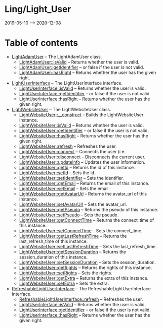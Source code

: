 Ling/Light_User
================
2019-05-10 --> 2020-12-08




Table of contents
===========

- [LightAdamUser](https://github.com/lingtalfi/Light_User/blob/master/doc/api/Ling/Light_User/LightAdamUser.md) &ndash; The LightAdamUser class.
    - [LightAdamUser::isValid](https://github.com/lingtalfi/Light_User/blob/master/doc/api/Ling/Light_User/LightAdamUser/isValid.md) &ndash; Returns whether the user is valid.
    - [LightAdamUser::getIdentifier](https://github.com/lingtalfi/Light_User/blob/master/doc/api/Ling/Light_User/LightAdamUser/getIdentifier.md) &ndash; or false if the user is not valid.
    - [LightAdamUser::hasRight](https://github.com/lingtalfi/Light_User/blob/master/doc/api/Ling/Light_User/LightAdamUser/hasRight.md) &ndash; Returns whether the user has the given right.
- [LightUserInterface](https://github.com/lingtalfi/Light_User/blob/master/doc/api/Ling/Light_User/LightUserInterface.md) &ndash; The LightUserInterface interface.
    - [LightUserInterface::isValid](https://github.com/lingtalfi/Light_User/blob/master/doc/api/Ling/Light_User/LightUserInterface/isValid.md) &ndash; Returns whether the user is valid.
    - [LightUserInterface::getIdentifier](https://github.com/lingtalfi/Light_User/blob/master/doc/api/Ling/Light_User/LightUserInterface/getIdentifier.md) &ndash; or false if the user is not valid.
    - [LightUserInterface::hasRight](https://github.com/lingtalfi/Light_User/blob/master/doc/api/Ling/Light_User/LightUserInterface/hasRight.md) &ndash; Returns whether the user has the given right.
- [LightWebsiteUser](https://github.com/lingtalfi/Light_User/blob/master/doc/api/Ling/Light_User/LightWebsiteUser.md) &ndash; The LightWebsiteUser class.
    - [LightWebsiteUser::__construct](https://github.com/lingtalfi/Light_User/blob/master/doc/api/Ling/Light_User/LightWebsiteUser/__construct.md) &ndash; Builds the LightWebsiteUser instance.
    - [LightWebsiteUser::isValid](https://github.com/lingtalfi/Light_User/blob/master/doc/api/Ling/Light_User/LightWebsiteUser/isValid.md) &ndash; Returns whether the user is valid.
    - [LightWebsiteUser::getIdentifier](https://github.com/lingtalfi/Light_User/blob/master/doc/api/Ling/Light_User/LightWebsiteUser/getIdentifier.md) &ndash; or false if the user is not valid.
    - [LightWebsiteUser::hasRight](https://github.com/lingtalfi/Light_User/blob/master/doc/api/Ling/Light_User/LightWebsiteUser/hasRight.md) &ndash; Returns whether the user has the given right.
    - [LightWebsiteUser::refresh](https://github.com/lingtalfi/Light_User/blob/master/doc/api/Ling/Light_User/LightWebsiteUser/refresh.md) &ndash; Refreshes the user.
    - [LightWebsiteUser::connect](https://github.com/lingtalfi/Light_User/blob/master/doc/api/Ling/Light_User/LightWebsiteUser/connect.md) &ndash; Connects the user (i.e.
    - [LightWebsiteUser::disconnect](https://github.com/lingtalfi/Light_User/blob/master/doc/api/Ling/Light_User/LightWebsiteUser/disconnect.md) &ndash; Disconnects the current user.
    - [LightWebsiteUser::updateInfo](https://github.com/lingtalfi/Light_User/blob/master/doc/api/Ling/Light_User/LightWebsiteUser/updateInfo.md) &ndash; Updates the user information.
    - [LightWebsiteUser::getId](https://github.com/lingtalfi/Light_User/blob/master/doc/api/Ling/Light_User/LightWebsiteUser/getId.md) &ndash; Returns the id of this instance.
    - [LightWebsiteUser::setId](https://github.com/lingtalfi/Light_User/blob/master/doc/api/Ling/Light_User/LightWebsiteUser/setId.md) &ndash; Sets the id.
    - [LightWebsiteUser::setIdentifier](https://github.com/lingtalfi/Light_User/blob/master/doc/api/Ling/Light_User/LightWebsiteUser/setIdentifier.md) &ndash; Sets the identifier.
    - [LightWebsiteUser::getEmail](https://github.com/lingtalfi/Light_User/blob/master/doc/api/Ling/Light_User/LightWebsiteUser/getEmail.md) &ndash; Returns the email of this instance.
    - [LightWebsiteUser::setEmail](https://github.com/lingtalfi/Light_User/blob/master/doc/api/Ling/Light_User/LightWebsiteUser/setEmail.md) &ndash; Sets the email.
    - [LightWebsiteUser::getAvatarUrl](https://github.com/lingtalfi/Light_User/blob/master/doc/api/Ling/Light_User/LightWebsiteUser/getAvatarUrl.md) &ndash; Returns the avatar_url of this instance.
    - [LightWebsiteUser::setAvatarUrl](https://github.com/lingtalfi/Light_User/blob/master/doc/api/Ling/Light_User/LightWebsiteUser/setAvatarUrl.md) &ndash; Sets the avatar_url.
    - [LightWebsiteUser::getPseudo](https://github.com/lingtalfi/Light_User/blob/master/doc/api/Ling/Light_User/LightWebsiteUser/getPseudo.md) &ndash; Returns the pseudo of this instance.
    - [LightWebsiteUser::setPseudo](https://github.com/lingtalfi/Light_User/blob/master/doc/api/Ling/Light_User/LightWebsiteUser/setPseudo.md) &ndash; Sets the pseudo.
    - [LightWebsiteUser::getConnectTime](https://github.com/lingtalfi/Light_User/blob/master/doc/api/Ling/Light_User/LightWebsiteUser/getConnectTime.md) &ndash; Returns the connect_time of this instance.
    - [LightWebsiteUser::setConnectTime](https://github.com/lingtalfi/Light_User/blob/master/doc/api/Ling/Light_User/LightWebsiteUser/setConnectTime.md) &ndash; Sets the connect_time.
    - [LightWebsiteUser::getLastRefreshTime](https://github.com/lingtalfi/Light_User/blob/master/doc/api/Ling/Light_User/LightWebsiteUser/getLastRefreshTime.md) &ndash; Returns the last_refresh_time of this instance.
    - [LightWebsiteUser::setLastRefreshTime](https://github.com/lingtalfi/Light_User/blob/master/doc/api/Ling/Light_User/LightWebsiteUser/setLastRefreshTime.md) &ndash; Sets the last_refresh_time.
    - [LightWebsiteUser::getSessionDuration](https://github.com/lingtalfi/Light_User/blob/master/doc/api/Ling/Light_User/LightWebsiteUser/getSessionDuration.md) &ndash; Returns the session_duration of this instance.
    - [LightWebsiteUser::setSessionDuration](https://github.com/lingtalfi/Light_User/blob/master/doc/api/Ling/Light_User/LightWebsiteUser/setSessionDuration.md) &ndash; Sets the session_duration.
    - [LightWebsiteUser::getRights](https://github.com/lingtalfi/Light_User/blob/master/doc/api/Ling/Light_User/LightWebsiteUser/getRights.md) &ndash; Returns the rights of this instance.
    - [LightWebsiteUser::setRights](https://github.com/lingtalfi/Light_User/blob/master/doc/api/Ling/Light_User/LightWebsiteUser/setRights.md) &ndash; Sets the rights.
    - [LightWebsiteUser::getExtra](https://github.com/lingtalfi/Light_User/blob/master/doc/api/Ling/Light_User/LightWebsiteUser/getExtra.md) &ndash; Returns the extra of this instance.
    - [LightWebsiteUser::setExtra](https://github.com/lingtalfi/Light_User/blob/master/doc/api/Ling/Light_User/LightWebsiteUser/setExtra.md) &ndash; Sets the extra.
- [RefreshableLightUserInterface](https://github.com/lingtalfi/Light_User/blob/master/doc/api/Ling/Light_User/RefreshableLightUserInterface.md) &ndash; The RefreshableLightUserInterface interface.
    - [RefreshableLightUserInterface::refresh](https://github.com/lingtalfi/Light_User/blob/master/doc/api/Ling/Light_User/RefreshableLightUserInterface/refresh.md) &ndash; Refreshes the user.
    - [LightUserInterface::isValid](https://github.com/lingtalfi/Light_User/blob/master/doc/api/Ling/Light_User/LightUserInterface/isValid.md) &ndash; Returns whether the user is valid.
    - [LightUserInterface::getIdentifier](https://github.com/lingtalfi/Light_User/blob/master/doc/api/Ling/Light_User/LightUserInterface/getIdentifier.md) &ndash; or false if the user is not valid.
    - [LightUserInterface::hasRight](https://github.com/lingtalfi/Light_User/blob/master/doc/api/Ling/Light_User/LightUserInterface/hasRight.md) &ndash; Returns whether the user has the given right.




